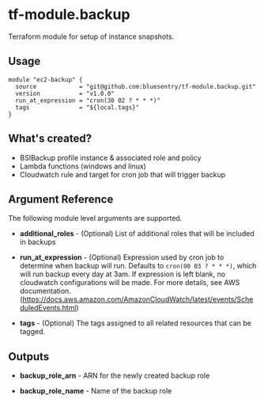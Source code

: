 # tf-module.backup #
Terraform module for setup of instance snapshots.

## Usage ##
```hcl-terraform
module "ec2-backup" {
  source            = "git@github.com:bluesentry/tf-module.backup.git"
  version           = "v1.0.0"
  run_at_expression = "cron(30 02 ? * * *)"
  tags              = "${local.tags}"
}
```

## What's created? ##

* BSIBackup profile instance & associated role and policy
* Lambda functions (windows and linux)
* Cloudwatch rule and target for cron job that will trigger backup


## Argument Reference ##
The following module level arguments are supported.

* **additional_roles** - (Optional) List of additional roles that will be included in backups

* **run_at_expression** - (Optional) Expression used by cron job to determine when backup will run.  Defaults to ``cron(00 03 ? * * *)``, which will run backup every day at 3am.  If expression is left blank, no cloudwatch configurations will be made.  For more details, see AWS documentation.  (https://docs.aws.amazon.com/AmazonCloudWatch/latest/events/ScheduledEvents.html)

* **tags** - (Optional) The tags assigned to all related resources that can be tagged.


## Outputs ##

* **backup_role_arn** - ARN for the newly created backup role

* **backup_role_name** - Name of the backup role